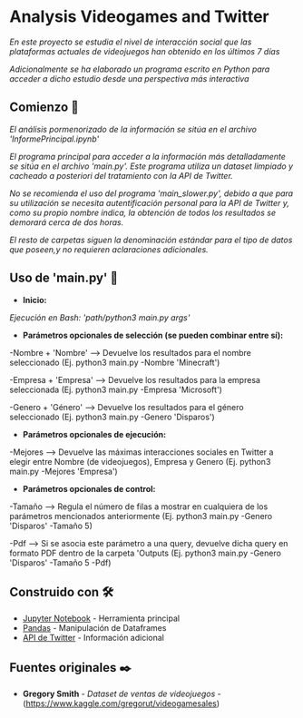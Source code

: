 
# Analysis Videogames and Twitter


_En este proyecto se estudia el nivel de interacción social que las plataformas actuales de videojuegos han obtenido en los últimos 7 días_


_Adicionalmente se ha elaborado un programa escrito en Python para acceder a dicho estudio desde una perspectiva más interactiva_


## Comienzo 🚀


_El análisis pormenorizado de la información se sitúa en el archivo 'InformePrincipal.ipynb'_


_El programa principal para acceder a la información más detalladamente se sitúa en el archivo 'main.py'. Este programa utiliza un dataset limpiado y cacheado a posteriori del tratamiento con la API de Twitter._


_No se recomienda el uso del programa 'main_slower.py', debido a que para su utilización se necesita autentificación personal para la API de Twitter y, como su propio nombre indica, la obtención de todos los resultados se demorará cerca de dos horas._


_El resto de carpetas siguen la denominación estándar para el tipo de datos que poseen,y no requieren aclaraciones adicionales._


## Uso de 'main.py' 🔧



* **Inicio:**

_Ejecución en Bash: 'path/python3 main.py args'_



* **Parámetros opcionales de selección (se pueden combinar entre sí):**

-Nombre + 'Nombre' --> Devuelve los resultados para el nombre seleccionado (Ej. python3 main.py -Nombre 'Minecraft')

-Empresa + 'Empresa' --> Devuelve los resultados para la empresa seleccionada (Ej. python3 main.py -Empresa 'Microsoft')

-Genero + 'Género' --> Devuelve los resultados para el género seleccionado (Ej. python3 main.py -Genero 'Disparos')




* **Parámetros opcionales de ejecución:**

-Mejores --> Devuelve las máximas interacciones sociales en Twitter a elegir entre Nombre (de videojuegos), Empresa y Genero (Ej. python3 main.py -Mejores 'Empresa')





* **Parámetros opcionales de control:**

-Tamaño --> Regula el número de filas a mostrar en cualquiera de los parámetros mencionados anteriormente (Ej. python3 main.py -Genero 'Disparos' -Tamaño 5)

-Pdf --> Si se asocia este parámetro a una query, devuelve dicha query en formato PDF dentro de la carpeta 'Outputs (Ej. python3 main.py -Genero 'Disparos' -Tamaño 5 -Pdf)




## Construido con 🛠️

* [Jupyter Notebook](https://jupyter.org/) - Herramienta principal
* [Pandas](https://pandas.pydata.org/) - Manipulación de Dataframes
* [API de Twitter](https://developer.twitter.com/) - Información adicional


## Fuentes originales ✒️

* **Gregory Smith** - *Dataset de ventas de videojuegos* - (https://www.kaggle.com/gregorut/videogamesales)